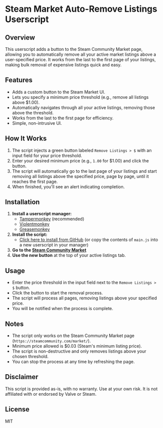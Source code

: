 # Steam Market Auto-Remove Listings Userscript

## Overview

This userscript adds a button to the Steam Community Market page, allowing you to automatically remove all your active market listings above a user-specified price. It works from the last to the first page of your listings, making bulk removal of expensive listings quick and easy.

## Features

- Adds a custom button to the Steam Market UI.
- Lets you specify a minimum price threshold (e.g., remove all listings above $1.00).
- Automatically navigates through all your active listings, removing those above the threshold.
- Works from the last to the first page for efficiency.
- Simple, non-intrusive UI.

## How It Works

1. The script injects a green button labeled `Remove Listings > $` with an input field for your price threshold.
2. Enter your desired minimum price (e.g., `1.00` for $1.00) and click the button.
3. The script will automatically go to the last page of your listings and start removing all listings above the specified price, page by page, until it reaches the first page.
4. When finished, you'll see an alert indicating completion.

## Installation

1. **Install a userscript manager:**
   - [Tampermonkey](https://www.tampermonkey.net/) (recommended)
   - [Violentmonkey](https://violentmonkey.github.io/)
   - [Greasemonkey](https://www.greasespot.net/)
2. **Install the script:**
   - [Click here to install from GitHub](https://raw.githubusercontent.com/RLAlpha49/steam-market-auto-remove-listings/main/main.js) (or copy the contents of `main.js` into a new userscript in your manager)
3. **Go to the [Steam Community Market](https://steamcommunity.com/market/)**
4. **Use the new button** at the top of your active listings tab.

## Usage

- Enter the price threshold in the input field next to the `Remove Listings > $` button.
- Click the button to start the removal process.
- The script will process all pages, removing listings above your specified price.
- You will be notified when the process is complete.

## Notes

- The script only works on the Steam Community Market page (`https://steamcommunity.com/market/`).
- Minimum price allowed is $0.03 (Steam's minimum listing price).
- The script is non-destructive and only removes listings above your chosen threshold.
- You can stop the process at any time by refreshing the page.

## Disclaimer

This script is provided as-is, with no warranty. Use at your own risk. It is not affiliated with or endorsed by Valve or Steam.

## License

MIT
